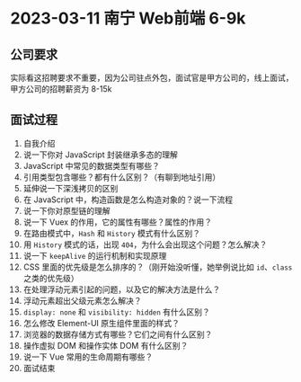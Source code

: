 # 2023-03-11 南宁 Web前端 6-9k

## 公司要求

<vImageViewer alt="查看招聘要求" src="https://namichong.obs.cn-south-1.myhuaweicloud.com/Blog/images/2023-03-11-nanning-web.jpg"/>

实际看这招聘要求不重要，因为公司驻点外包，面试官是甲方公司的，线上面试，甲方公司的招聘薪资为 8-15k

## 面试过程

1. 自我介绍
2. 说一下你对 JavaScript 封装继承多态的理解
3. JavaScript 中常见的数据类型有哪些？
4. 引用类型包含哪些？都有什么区别？（有聊到地址引用）
5. 延伸说一下深浅拷贝的区别
6. 在 JavaScript 中，构造函数是怎么构造对象的？说一下流程
7. 说一下你对原型链的理解
8. 说一下 Vuex 的作用，它的属性有哪些？属性的作用？
9. 在路由模式中，`Hash` 和 `History` 模式有什么区别？
10. 用 `History` 模式的话，出现 `404`，为什么会出现这个问题？怎么解决？
11. 说一下 `keepAlive` 的运行机制和实现原理
12. CSS 里面的优先级是怎么排序的？（刚开始没听懂，她举例说比如 `id`、`class`之类的优先级）
13. 在处理浮动元素引起的问题，以及它的解决方法是什么？
14. 浮动元素超出父级元素怎么解决？
15. `display: none` 和 `visibility: hidden` 有什么区别？
16. 怎么修改 Element-UI 原生组件里面的样式？
17. 浏览器的数据存储方式有哪些？它们之间有什么区别？
18. 操作虚拟 DOM 和操作实体 DOM 有什么区别？
19. 说一下 Vue 常用的生命周期有哪些？
20. 面试结束
